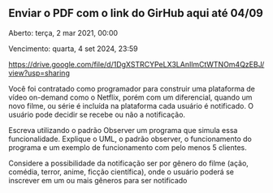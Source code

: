 ## Enviar o PDF com o link do GirHub aqui até 04/09

Aberto: terça, 2 mar 2021, 00:00

Vencimento: quarta, 4 set 2024, 23:59

https://drive.google.com/file/d/1DgXSTRCYPeLX3LAnIlmCtWTNOm4QzEBJ/view?usp=sharing

Você foi contratado como programador para construir uma plataforma de vídeo on-demand como o Netflix, porém com um diferencial, quando um novo filme, ou série é incluída na plataforma cada usuário é notificado. O usuário pode decidir se recebe ou não a notificação.

Escreva utilizando o padrão Observer um programa que simula essa funcionalidade. Explique o UML, o padrão observer, o funcionamento do programa e um exemplo de funcionamento com pelo menos 5 clientes.

Considere a possibilidade da notificação ser por gênero do filme (ação, comédia, terror, anime, ficção científica), onde o usuário poderá se inscrever em um ou mais gêneros para ser notificado